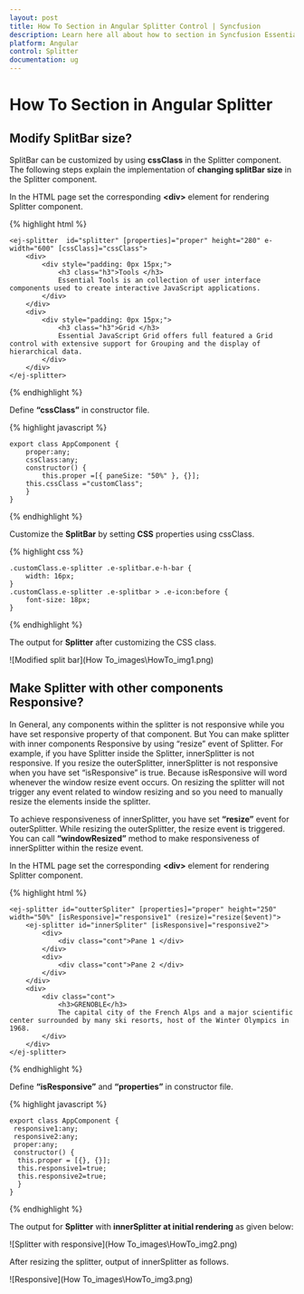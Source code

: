 ```yaml
---
layout: post
title: How To Section in Angular Splitter Control | Syncfusion
description: Learn here all about how to section in Syncfusion Essential Angular Splitter control, its features, and more.
platform: Angular
control: Splitter
documentation: ug
---
```


# How To Section in Angular Splitter

## Modify SplitBar size?

SplitBar can be customized by using **cssClass** in the Splitter component. The following steps explain the implementation of **changing splitBar size** in the Splitter component.

In the HTML page set the corresponding **&lt;div&gt;** element for rendering Splitter component.


{% highlight html %}

    <ej-splitter  id="splitter" [properties]="proper" height="280" e-width="600" [cssClass]="cssClass">
        <div>
            <div style="padding: 0px 15px;">
                <h3 class="h3">Tools </h3>
                Essential Tools is an collection of user interface components used to create interactive JavaScript applications.
            </div>
        </div>
        <div>
            <div style="padding: 0px 15px;">
                <h3 class="h3">Grid </h3>
                Essential JavaScript Grid offers full featured a Grid control with extensive support for Grouping and the display of hierarchical data.
            </div>
        </div>
    </ej-splitter>
        
{% endhighlight %}

Define **“cssClass”** in constructor file.

{% highlight javascript %}

    export class AppComponent {
        proper:any;
        cssClass:any;   
        constructor() {
            this.proper =[{ paneSize: "50%" }, {}];
        this.cssClass ="customClass";
        }
    }
    
{% endhighlight %}

Customize the **SplitBar** by setting **CSS** properties using cssClass.

{% highlight css %}

    .customClass.e-splitter .e-splitbar.e-h-bar {
        width: 16px;
    }
    .customClass.e-splitter .e-splitbar > .e-icon:before {
        font-size: 18px;
    }

{% endhighlight %}

The output for **Splitter** after customizing the CSS class.

![Modified split bar](How To_images\HowTo_img1.png) 

## Make Splitter with other components Responsive?

In General, any components within the splitter is not responsive while you have set responsive property of that component. But You can make splitter with inner components Responsive by using “resize” event of Splitter. For example, if you have Splitter inside the Splitter, innerSplitter is not responsive. If you resize the outerSplitter, innerSplitter is not responsive when you have set “isResponsive” is true. Because isResponsive will word whenever the window resize event occurs. On resizing the splitter will not trigger any event related to window resizing and so you need to manually resize the elements inside the splitter.

To achieve responsiveness of innerSplitter, you have set **“resize”** event for outerSplitter. While resizing the outerSplitter, the resize event is triggered. You can call **“windowResized”** method to make responsiveness of innerSplitter within the resize event. 

In the HTML page set the corresponding **&lt;div&gt;** element for rendering Splitter component.

{% highlight html %}

    <ej-splitter id="outterSpliter" [properties]="proper" height="250" width="50%" [isResponsive]="responsive1" (resize)="resize($event)">
        <ej-splitter id="innerSpliter" [isResponsive]="responsive2">
            <div>
                <div class="cont">Pane 1 </div>
            </div>
            <div>
                <div class="cont">Pane 2 </div>
            </div>
        </div>
        <div>
            <div class="cont">
                <h3>GRENOBLE</h3>
                The capital city of the French Alps and a major scientific center surrounded by many ski resorts, host of the Winter Olympics in 1968.
            </div>
        </div>
    </ej-splitter>
    
{% endhighlight %}

Define **“isResponsive”** and **“properties”** in constructor file.

{% highlight javascript %}

    export class AppComponent {
     responsive1:any;
     responsive2:any;
     proper:any;   
	 constructor() {
	  this.proper = [{}, {}];
      this.responsive1=true;
      this.responsive2=true;
      }
    }

{% endhighlight %}

The output for **Splitter** with **innerSplitter at initial rendering** as given below:

![Splitter with responsive](How To_images\HowTo_img2.png) 

After resizing the splitter, output of innerSplitter as follows.

![Responsive](How To_images\HowTo_img3.png) 
